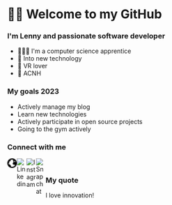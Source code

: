 # 👋🏽 Welcome to my GitHub  

### I'm Lenny and passionate software developer

- 🧑🏽‍💻 I'm a computer science apprentice
- 👾 Into new technology
- 🥽 VR lover
- 🦉 ACNH

### My goals 2023

- Actively manage my blog
- Learn new technologies
- Actively participate in open source projects
- Going to the gym actively

### Connect with me

[<img align="left" alt="lennylam.dev" width="22px" src="https://raw.githubusercontent.com/iconic/open-iconic/master/svg/globe.svg" />][website]
[<img align="left" alt="Linkedin" width="22px" src="https://cdn.jsdelivr.net/npm/simple-icons@v3/icons/linkedin.svg" />][linkedin]
[<img align="left" alt="Instagram" width="22px" src="https://cdn.jsdelivr.net/npm/simple-icons@v3/icons/instagram.svg" />][instagram]
[<img align="left" alt="Snapchat" width="22px" src="https://cdn.jsdelivr.net/npm/simple-icons@v3/icons/snapchat.svg" />][snapchat]

</br>

### My quote
I love innovation!

[website]: https://lennylam.dev
[socials]: https://lenl.ink/socials
[instagram]: https://www.instagram.com/lenny._lenny/
[linkedin]: https://linkedin.com/in/lennylam
[snapchat]: https://www.snapchat.com/add/lennylam15
